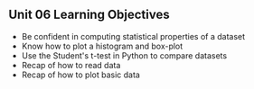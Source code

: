 ## Unit 06 Learning Objectives

* Be confident in computing statistical properties of a dataset
* Know how to plot a histogram and box-plot
* Use the Student's t-test in Python to compare datasets
* Recap of how to read data
* Recap of how to plot basic data